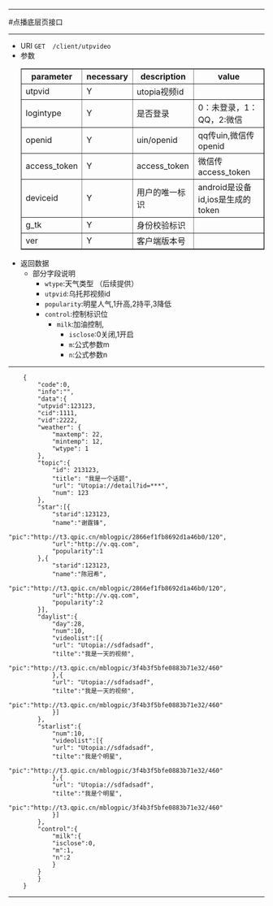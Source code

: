 ***
#点播底层页接口
***
* URI `GET	/client/utpvideo`
* 参数
	<table border="1">
	<tr>
		<th>parameter</th><th>necessary</th><th>description</th><th>value</th>
	</tr>
    <tr>
    	<td>utpvid</td><td>Y</td><td>utopia视频id</td><td></td>
    </tr>
	<tr>
    	<td>logintype</td><td>Y</td><td>是否登录</td><td>0：未登录，1：QQ，2:微信</td>
    </tr>
	<tr>
    	<td>openid</td><td>Y</td><td>uin/openid</td><td>qq传uin,微信传openid</td>
    </tr>
	<tr>
    	<td>access_token</td><td>Y</td><td>access_token</td><td>微信传access_token</td>
    </tr>
	<tr>
    	<td>deviceid</td><td>Y</td><td>用户的唯一标识</td><td>android是设备id,ios是生成的token</td>
    </tr>
	<tr>
    	<td>g_tk</td><td>Y</td><td>身份校验标识</td><td></td>
    </tr>
	<tr>
    	<td>ver</td><td>Y</td><td>客户端版本号</td><td></td>
    </tr>
	</table>
* 返回数据
	* 部分字段说明
		* `wtype`:天气类型 （后续提供）
		* `utpvid`:乌托邦视频id
		* `popularity`:明星人气,1升高,2持平,3降低
		* `control`:控制标识位
			* `milk`:加油控制,
				* `isclose`:0关闭,1开启
				* `m`:公式参数m
				* `n`:公式参数n
***


		{
		    "code":0,
		    "info":"",
		    "data":{
			"utpvid":123123,
			"cid":1111,
			"vid":2222,
			"weather": {
			    "maxtemp": 22,
			    "mintemp": 12,
			    "wtype": 1
			},
			"topic":{
			    "id": 213123,
			    "title": "我是一个话题",
			    "url": "Utopia://detail?id=***",
			    "num": 123
			},
			"star":[{
			    "starid":123123,
			    "name":"谢霆锋",
			    "pic":"http://t3.qpic.cn/mblogpic/2866ef1fb8692d1a46b0/120",
			    "url":"http://v.qq.com",
			    "popularity":1
			},{
			    "starid":123123,
			    "name":"陈冠希",
			    "pic":"http://t3.qpic.cn/mblogpic/2866ef1fb8692d1a46b0/120",
			    "url":"http://v.qq.com",
			    "popularity":2
			}],
			"daylist":{
			    "day":28,
			    "num":10,
			    "videolist":[{
				"url": "Utopia://sdfadsadf",
				"tilte":"我是一天的视频",
				"pic":"http://t3.qpic.cn/mblogpic/3f4b3f5bfe0883b71e32/460"
			    },{
				"url": "Utopia://sdfadsadf",
				"tilte":"我是一天的视频",
				"pic":"http://t3.qpic.cn/mblogpic/3f4b3f5bfe0883b71e32/460"
			    }]
			},
			"starlist":{
			    "num":10,
			    "videolist":[{
				"url": "Utopia://sdfadsadf",
				"tilte":"我是个明星",
				"pic":"http://t3.qpic.cn/mblogpic/3f4b3f5bfe0883b71e32/460"
			    },{
				"url": "Utopia://sdfadsadf",
				"tilte":"我是个明星",
				"pic":"http://t3.qpic.cn/mblogpic/3f4b3f5bfe0883b71e32/460"
			    }]
			},
			"control":{
			    "milk":{
				"isclose":0,
				"m":1,
				"n":2
			    }
			}
		    }
		}


***